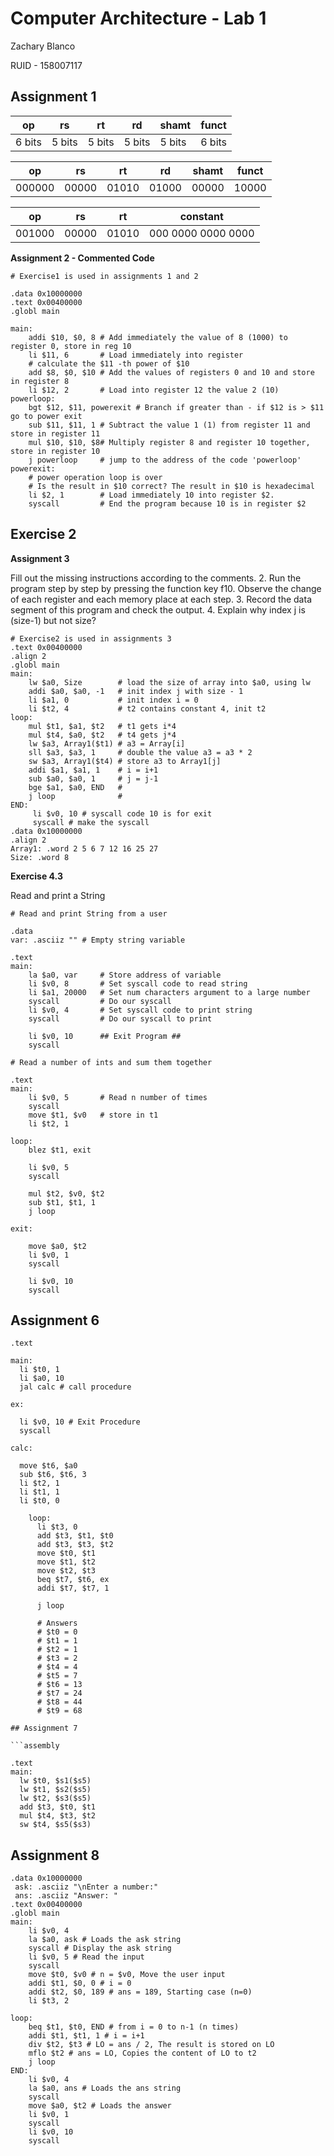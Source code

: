 # Computer Architecture - Lab 1

Zachary Blanco

RUID - 158007117


## Assignment 1

| op 	| rs	 | rt	  | rd	   | shamt  | funct  | 
|-|-|-|-|-|-|
| 6 bits| 5 bits | 5 bits | 5 bits | 5 bits | 6 bits |

| op | rs | rt | rd | shamt | funct |
|-|-|-|-|-|-|
| 000000| 00000 | 01010 | 01000 | 00000 | 10000 |

| op | rs | rt | constant |
|-|-|-|-|
|001000|00000|01010|000 0000 0000 0000|

**Assignment 2 - Commented Code**

```assembly
# Exercise1 is used in assignments 1 and 2

.data 0x10000000
.text 0x00400000
.globl main

main:
	addi $10, $0, 8 # Add immediately the value of 8 (1000) to register 0, store in reg 10
	li $11, 6 		# Load immediately into register 
	# calculate the $11 -th power of $10
	add $8, $0, $10 # Add the values of registers 0 and 10 and store in register 8 
	li $12, 2		# Load into register 12 the value 2 (10)
powerloop:
	bgt $12, $11, powerexit # Branch if greater than - if $12 is > $11 go to power exit
	sub $11, $11, 1 # Subtract the value 1 (1) from register 11 and store in register 11
	mul $10, $10, $8# Multiply register 8 and register 10 together, store in register 10
	j powerloop 	# jump to the address of the code 'powerloop'
powerexit:
	# power operation loop is over
	# Is the result in $10 correct? The result in $10 is hexadecimal
	li $2, 1		# Load immediately 10 into register $2.
	syscall			# End the program because 10 is in register $2
```
## Exercise 2

**Assignment 3**

Fill out the missing instructions according to the comments.
2. Run the program step by step by pressing the function key f10. Observe the change of
each register and each memory place at each step.
3. Record the data segment of this program and check the output.
4. Explain why index j is (size-1) but not size? 


```assembly
# Exercise2 is used in assignments 3
.text 0x00400000
.align 2
.globl main
main:
	lw $a0, Size 		# load the size of array into $a0, using lw
	addi $a0, $a0, -1 	# init index j with size - 1
	li $a1, 0 			# init index i = 0
	li $t2, 4			# t2 contains constant 4, init t2
loop:
	mul $t1, $a1, $t2 	# t1 gets i*4
	mul $t4, $a0, $t2 	# t4 gets j*4
	lw $a3, Array1($t1) # a3 = Array[i]
	sll $a3, $a3, 1		# double the value a3 = a3 * 2
	sw $a3, Array1($t4)	# store a3 to Array1[j]
	addi $a1, $a1, 1	# i = i+1
	sub $a0, $a0, 1		# j = j-1
	bge $a1, $a0, END	#
	j loop				#
END:
	 li $v0, 10 # syscall code 10 is for exit
	 syscall # make the syscall
.data 0x10000000
.align 2
Array1: .word 2 5 6 7 12 16 25 27
Size: .word 8
```

**Exercise 4.3**

Read and print a String

```assembly
# Read and print String from a user

.data
var: .asciiz "" # Empty string variable

.text
main:
	la $a0, var		# Store address of variable
	li $v0, 8		# Set syscall code to read string
	li $a1, 20000	# Set num characters argument to a large number
	syscall			# Do our syscall
	li $v0, 4		# Set syscall code to print string
	syscall			# Do our syscall to print
	
	li $v0, 10		## Exit Program ##
	syscall
```

```assembly
# Read a number of ints and sum them together

.text
main:
	li $v0, 5 		# Read n number of times
	syscall	
	move $t1, $v0	# store in t1
	li $t2, 1
	
loop:
	blez $t1, exit
	
	li $v0, 5
	syscall
	
	mul $t2, $v0, $t2
	sub $t1, $t1, 1
	j loop

exit:

	move $a0, $t2
	li $v0, 1
	syscall
	
	li $v0, 10
	syscall
```

## Assignment 6

```
.text

main:
  li $t0, 1
  li $a0, 10
  jal calc # call procedure

ex:

  li $v0, 10 # Exit Procedure
  syscall

calc:

  move $t6, $a0
  sub $t6, $t6, 3
  li $t2, 1
  li $t1, 1
  li $t0, 0
    
    loop:
      li $t3, 0
      add $t3, $t1, $t0
      add $t3, $t3, $t2
      move $t0, $t1
      move $t1, $t2
      move $t2, $t3
      beq $t7, $t6, ex
      addi $t7, $t7, 1
     
      j loop
      
      # Answers
      # $t0 = 0
      # $t1 = 1
      # $t2 = 1
      # $t3 = 2
      # $t4 = 4
      # $t5 = 7
      # $t6 = 13
      # $t7 = 24
      # $t8 = 44
      # $t9 = 68

## Assignment 7

```assembly

.text
main:
  lw $t0, $s1($s5)
  lw $t1, $s2($s5)
  lw $t2, $s3($s5)
  add $t3, $t0, $t1
  mul $t4, $t3, $t2
  sw $t4, $s5($s3)

```

## Assignment 8

```assembly
.data 0x10000000
 ask: .asciiz "\nEnter a number:"
 ans: .asciiz "Answer: "
.text 0x00400000
.globl main
main:
	li $v0, 4
	la $a0, ask # Loads the ask string
	syscall # Display the ask string
	li $v0, 5 # Read the input
	syscall
	move $t0, $v0 # n = $v0, Move the user input
	addi $t1, $0, 0 # i = 0
	addi $t2, $0, 189 # ans = 189, Starting case (n=0)
	li $t3, 2
 
loop:
	beq $t1, $t0, END # from i = 0 to n-1 (n times)
	addi $t1, $t1, 1 # i = i+1
	div $t2, $t3 # LO = ans / 2, The result is stored on LO
	mflo $t2 # ans = LO, Copies the content of LO to t2
	j loop
END:
	li $v0, 4
	la $a0, ans # Loads the ans string
	syscall
	move $a0, $t2 # Loads the answer
	li $v0, 1
	syscall
	li $v0, 10
	syscall

```



































